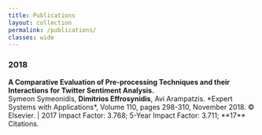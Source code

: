 ```yaml
---
title: Publications
layout: collection
permalink: /publications/
classes: wide
---
```


<h3>2018</h3>
<strong style="text-size:19px;">A Comparative Evaluation of Pre-processing Techniques and their Interactions for Twitter Sentiment Analysis.</strong><br>
Symeon Symeonidis, <strong>Dimitrios Effrosynidis</strong>, Avi Arampatzis. *Expert Systems with Applications*, Volume 110, pages 298-310, November 2018.
© Elsevier. | 2017 Impact Factor: 3.768; 5-Year Impact Factor: 3.711; **17** Citations.